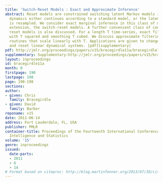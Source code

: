 ```yaml
---
title: 'Switch-Reset Models : Exact and Approximate Inference'
abstract: Reset models are constrained switching latent Markov models in which the
  dynamics either continues according to a standard model, or the latent variable
  is resampled. We consider exact marginal inference in this class of models and their
  extension, the switch-reset models. A further convenient class of conjugate-exponential
  reset models is also discussed. For a length T time-series, exact filtering scales
  with T squared and smoothing T cubed. We discuss approximate filtering and smoothing
  routines that scale linearly with T. Applications are given to change-point models
  and reset linear dynamical systems. [pdf][supplementary]
pdf: http://jmlr.org/proceedings/papers/v15/bracegirdle11a/bracegirdle11a.pdf
supplementary: Supplementary:http://jmlr.org/proceedings/papers/v15/bracegirdle11a/bracegirdle11aSupple.zip
layout: inproceedings
id: bracegirdle11a
month: 0
firstpage: 190
lastpage: 198
page: 190-198
sections: 
author:
- given: Chris
  family: Bracegirdle
- given: David
  family: Barber
reponame: v15
date: 2011-06-14
address: Fort Lauderdale, FL, USA
publisher: PMLR
container-title: Proceedings of the Fourteenth International Conference on Artificial
  Intelligence and Statistics
volume: '15'
genre: inproceedings
issued:
  date-parts:
  - 2011
  - 6
  - 14
# Format based on citeproc: http://blog.martinfenner.org/2013/07/30/citeproc-yaml-for-bibliographies/
---
```

